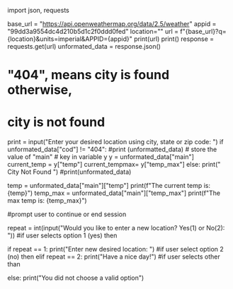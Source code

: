import json, requests

base_url = "https://api.openweathermap.org/data/2.5/weather"
appid = "99dd3a9554dc4d210b5d1c2f0ddd0fed"
location=""
url = f"{base_url}?q={location}&units=imperial&APPID={appid}"
print(url)
print()
response = requests.get(url)
unformated_data = response.json() 

# "404", means city is found otherwise,
# city is not found

print = input("Enter your desired location using city, state or zip code: ")
if unformated_data["cod"] != "404":
  #print (unformatted_data)
    # store the value of "main"
    # key in variable y
   y = unformated_data["main"]
   current_temp = y["temp"]
   current_tempmax= y["temp_max"]
else:
   print(" City Not Found ")
  #print(unformated_data)

   temp = unformated_data["main"]["temp"]
   print(f"The current temp is: {temp}")
   temp_max = unformated_data["main"]["temp_max"]
   print(f"The max temp is: {temp_max}")
 

#prompt user to continue or end session

repeat = int(input("Would you like to enter a new location? Yes(1) or No(2): "))
#if user selects option 1 (yes) then 
    
if repeat == 1:
  print("Enter new desired location: ")
  #if user select option 2 (no) then
elif repeat == 2:
  print("Have a nice day!")
  #if user selects other than
  
else:
  print("You did not choose a valid option")
